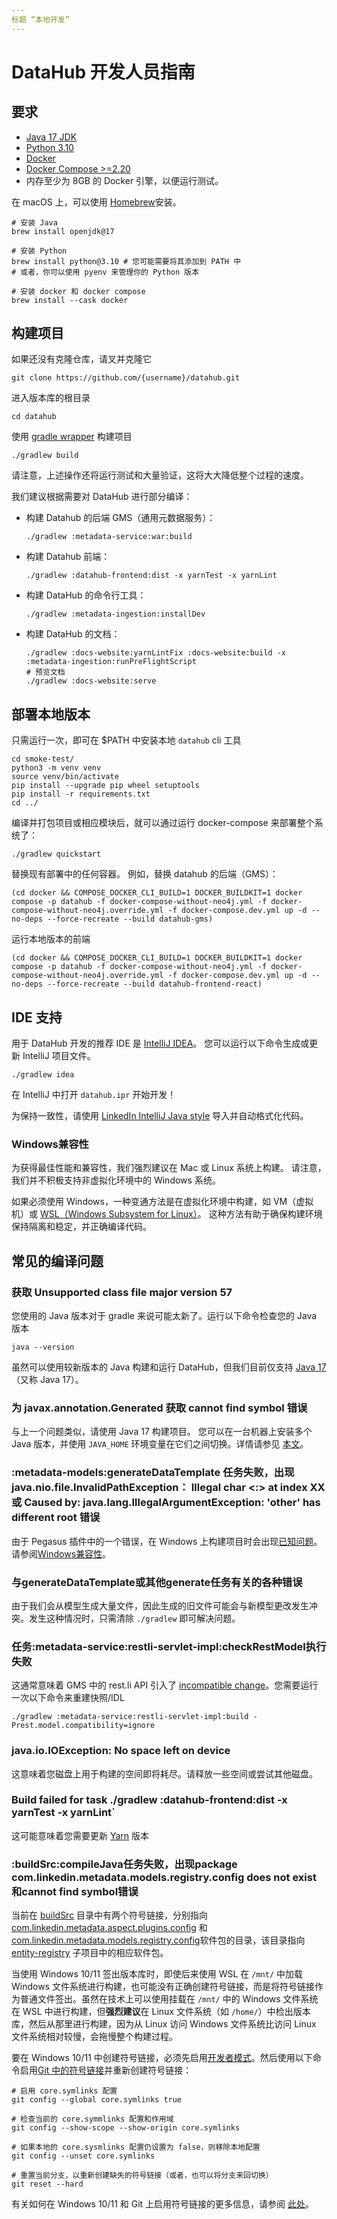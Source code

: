 ```yaml
---
标题 “本地开发”
---
```


# DataHub 开发人员指南

## 要求

- [Java 17 JDK](https://openjdk.org/projects/jdk/17/)
- [Python 3.10](https://www.python.org/downloads/release/python-3100/)
- [Docker](https://www.docker.com/)
- [Docker Compose >=2.20](https://docs.docker.com/compose/)
- 内存至少为 8GB 的 Docker 引擎，以便运行测试。

在 macOS 上，可以使用 [Homebrew](https://brew.sh/)安装。

```shell
# 安装 Java
brew install openjdk@17

# 安装 Python
brew install python@3.10 # 您可能需要将其添加到 PATH 中
# 或者，你可以使用 pyenv 来管理你的 Python 版本

# 安装 docker 和 docker compose
brew install --cask docker
```

## 构建项目

如果还没有克隆仓库，请叉并克隆它

```shell
git clone https://github.com/{username}/datahub.git
```

进入版本库的根目录

```shell
cd datahub
```

使用 [gradle wrapper](https://docs.gradle.org/current/userguide/gradle_wrapper.html) 构建项目

```shell
./gradlew build
```

请注意，上述操作还将运行测试和大量验证，这将大大降低整个过程的速度。

我们建议根据需要对 DataHub 进行部分编译：

- 构建 Datahub 的后端 GMS（通用元数据服务）：

  ```shell
  ./gradlew :metadata-service:war:build
  ```

- 构建 Datahub 前端：

  ```shell
  ./gradlew :datahub-frontend:dist -x yarnTest -x yarnLint
  ```

- 构建 DataHub 的命令行工具：

  ```shell
  ./gradlew :metadata-ingestion:installDev
  ```

- 构建 DataHub 的文档：

  ```shell
  ./gradlew :docs-website:yarnLintFix :docs-website:build -x :metadata-ingestion:runPreFlightScript
  # 预览文档
  ./gradlew :docs-website:serve
  ```

## 部署本地版本

只需运行一次，即可在 $PATH 中安装本地 `datahub` cli 工具

```shell
cd smoke-test/
python3 -m venv venv
source venv/bin/activate
pip install --upgrade pip wheel setuptools
pip install -r requirements.txt
cd ../
```

编译并打包项目或相应模块后，就可以通过运行 docker-compose 来部署整个系统了：

```shell
./gradlew quickstart
```

替换现有部署中的任何容器。
例如，替换 datahub 的后端（GMS）：

```shell
(cd docker && COMPOSE_DOCKER_CLI_BUILD=1 DOCKER_BUILDKIT=1 docker compose -p datahub -f docker-compose-without-neo4j.yml -f docker-compose-without-neo4j.override.yml -f docker-compose.dev.yml up -d --no-deps --force-recreate --build datahub-gms)
```

运行本地版本的前端

```shell
(cd docker && COMPOSE_DOCKER_CLI_BUILD=1 DOCKER_BUILDKIT=1 docker compose -p datahub -f docker-compose-without-neo4j.yml -f docker-compose-without-neo4j.override.yml -f docker-compose.dev.yml up -d --no-deps --force-recreate --build datahub-frontend-react)
```

## IDE 支持

用于 DataHub 开发的推荐 IDE 是 [IntelliJ IDEA](https://www.jetbrains.com/idea/)。
您可以运行以下命令生成或更新 IntelliJ 项目文件。

```shell
./gradlew idea
```

在 IntelliJ 中打开 `datahub.ipr` 开始开发！

为保持一致性，请使用 [LinkedIn IntelliJ Java style](../gradle/idea/LinkedIn%20Style.xml) 导入并自动格式化代码。

### Windows兼容性

为获得最佳性能和兼容性，我们强烈建议在 Mac 或 Linux 系统上构建。
请注意，我们并不积极支持非虚拟化环境中的 Windows 系统。

如果必须使用 Windows，一种变通方法是在虚拟化环境中构建，如 VM（虚拟机）或 [WSL（Windows Subsystem for Linux）](https://learn.microsoft.com/en-us/windows/wsl)。
这种方法有助于确保构建环境保持隔离和稳定，并正确编译代码。

## 常见的编译问题

### 获取 Unsupported class file major version 57

您使用的 Java 版本对于 gradle 来说可能太新了。运行以下命令检查您的 Java 版本

```shell
java --version
```

虽然可以使用较新版本的 Java 构建和运行 DataHub，但我们目前仅支持 [Java 17](https://openjdk.org/projects/jdk/17/)（又称 Java 17）。

### 为 javax.annotation.Generated 获取 cannot find symbol 错误

与上一个问题类似，请使用 Java 17 构建项目。
您可以在一台机器上安装多个 Java 版本，并使用 `JAVA_HOME` 环境变量在它们之间切换。详情请参见 [本文](https://docs.oracle.com/cd/E21454_01/html/821-2531/inst_jdk_javahome_t.html)。

### :metadata-models:generateDataTemplate 任务失败，出现 java.nio.file.InvalidPathException： Illegal char <:> at index XX 或 Caused by: java.lang.IllegalArgumentException: 'other' has different root 错误

由于 Pegasus 插件中的一个错误，在 Windows 上构建项目时会出现[已知问题](https://github.com/linkedin/rest.li/issues/287)。请参阅[Windows兼容性](#windows兼容性)。

### 与generateDataTemplate或其他generate任务有关的各种错误

由于我们会从模型生成大量文件，因此生成的旧文件可能会与新模型更改发生冲突。发生这种情况时，只需清除 `./gradlew` 即可解决问题。

### 任务:metadata-service:restli-servlet-impl:checkRestModel执行失败

这通常意味着 GMS 中的 rest.li API 引入了 [incompatible change](https://linkedin.github.io/rest.li/modeling/compatibility_check)。您需要运行一次以下命令来重建快照/IDL

```shell
./gradlew :metadata-service:restli-servlet-impl:build -Prest.model.compatibility=ignore
```

### java.io.IOException: No space left on device

这意味着您磁盘上用于构建的空间即将耗尽。请释放一些空间或尝试其他磁盘。

### Build failed for task ./gradlew :datahub-frontend:dist -x yarnTest -x yarnLint`

这可能意味着您需要更新 [Yarn](https://yarnpkg.com/getting-started/install) 版本

### :buildSrc:compileJava任务失败，出现package com.linkedin.metadata.models.registry.config does not exist和cannot find symbol错误

当前在 [buildSrc](https://github.com/datahub-project/datahub/tree/master/buildSrc) 目录中有两个符号链接，分别指向 [com.linkedin.metadata.aspect.plugins.config](https://github.com/datahub-project/datahub/blob/master/buildSrc/src/main/java/com/linkedin/metadata/aspect/plugins/config) 和 [com.linkedin.metadata.models.registry.config](https://github.com/datahub-project/datahub/blob/master/buildSrc/src/main/java/com/linkedin/metadata/models/registry/config
)软件包的目录，该目录指向 [entity-registry](https://github.com/datahub-project/datahub/tree/master/entity-registry) 子项目中的相应软件包。

当使用 Windows 10/11 签出版本库时，即使后来使用 WSL 在 `/mnt/` 中加载 Windows 文件系统进行构建，也可能没有正确创建符号链接，而是将符号链接作为普通文件签出。虽然在技术上可以使用挂载在 `/mnt/` 中的 Windows 文件系统在 WSL 中进行构建，但**强烈建议**在 Linux 文件系统（如 `/home/`）中检出版本库，然后从那里进行构建，因为从 Linux 访问 Windows 文件系统比访问 Linux 文件系统相对较慢，会拖慢整个构建过程。

要在 Windows 10/11 中创建符号链接，必须先启用[开发者模式](https://learn.microsoft.com/en-us/windows/apps/get-started/enable-your-device-for-development)。然后使用以下命令启用[Git 中的符号链接](https://git-scm.com/docs/git-config#Documentation/git-config.txt-coresymlinks)并重新创建符号链接：

```shell
# 启用 core.symlinks 配置
git config --global core.symlinks true

# 检查当前的 core.symmlinks 配置和作用域
git config --show-scope --show-origin core.symlinks

# 如果本地的 core.sysmlinks 配置仍设置为 false，则移除本地配置
git config --unset core.symlinks

# 重置当前分支，以重新创建缺失的符号链接（或者，也可以将分支来回切换）
git reset --hard
```

有关如何在 Windows 10/11 和 Git 上启用符号链接的更多信息，请参阅 [此处](https://stackoverflow.com/questions/5917249/git-symbolic-links-in-windows/59761201#59761201)。
